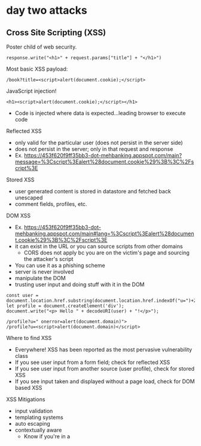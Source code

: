# day two attacks

## Cross Site Scripting (XSS)

Poster child of web security.

```
response.write("<h1>" + request.params["title"] + "</h1>")
```

Most basic XSS payload:

```
/book?title=<script>alert(document.cookie);</script>
```

JavaScript injection!

```
<h1><script>alert(document.cookie);</script></h1>
```

- Code is injected where data is expected...leading browser to execute code

Reflected XSS

- only valid for the particular user (does not persist in the server side)
- does not persist in the server; only in that request and response
- Ex. https://453f620f9ff35bb3-dot-mehbanking.appspot.com/main?message=%3Cscript%3Ealert%28document.cookie%29%3B%3C%2Fscript%3E

Stored XSS

- user generated content is stored in datastore and fetched back unescaped
- comment fields, profiles, etc.

DOM XSS

- Ex. https://453f620f9ff35bb3-dot-mehbanking.appspot.com/main#lang=%3Cscript%3Ealert%28document.cookie%29%3B%3C%2Fscript%3E
- it can exist in the URL or you can source scripts from other domains
  - CORS does not apply bc you are on the victim's page and sourcing the attacker's script
- You can use it as a phishing scheme
- server is never involved
- manipulate the DOM
- trusting user input and doing stuff with it in the DOM

```
const user = document.location.href.substring(document.location.href.indexOf("u=")+2);
let profile = document.createElement('div');
document.write("<p> Hello " + decodeURI(user) + "!</p>");

/profile?u=" onerror=alert(document.domain)">
/profile?u=<script>alert(document.domain)</script>
```

Where to find XSS

- Everywhere! XSS has been reported as the most pervasive vulnerability class
- If you see user input from a form field; check for reflected XSS
- If you see user input from another source (user profile), check for stored XSS
- If you see input taken and displayed without a page load, check for DOM based XSS

XSS Mitigations

- input validation
- templating systems
- auto escaping
- contextually aware
  - Know if you're in a <script> tag or in the href property to escape appropriately
- non-contextually aware
  - more dangerous
  - jinja2, Django, erb, etc.
- what kind of XSS can a browser
- X-XXS-protection helps detect and block reflected XSS
  - Can additionally have mode=block and report=<report-uri>
- avoid data sinks like document.write, innerHTML

## Content Security Policy

- How to mitigate XSS. 
- When you html escape it, it gets treated as data and that's what you want.

## Vulnerability chaining

Use Case:

- If you xss yourself, it's really not that useful 
- But if you have a csrf allowing the creation of arbitrary entries for other users, that's dangerous
- Ex. CSRF to deliver the XSS payload. CSRF is a medium issue and XSS is a low risk issue, but looking at it holistically it becomes a much larger issue.

## Server Side Request Forgery (SSRF)

## XXE
